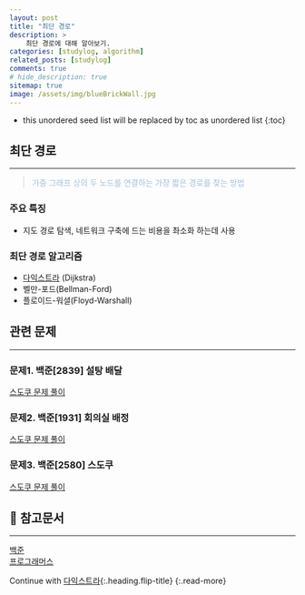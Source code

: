 ```yaml
---
layout: post
title: "최단 경로"
description: >
    최단 경로에 대해 알아보기.
categories: [studylog, algorithm]
related_posts: [studylog]
comments: true
# hide_description: true
sitemap: true
image: /assets/img/blueBrickWall.jpg
---
```


* this unordered seed list will be replaced by toc as unordered list 
{:toc}

## 최단 경로
<hr/>

> <font color="#A3C1DA">가중 그래프 상의 두 노드를 연결하는 가장 짧은 경로를 찾는 방법</font>

### 주요 특징 
- 지도 경로 탐색, 네트워크 구축에 드는 비용을 촤소화 하는데 사용

### 최단 경로 알고리즘 
- [다익스트라](/_posts/studylog/algorithm/2023-06-02-다익스트라.md/#다익스트라dijkstra) (Dijkstra)
- 벨만-포드(Bellman-Ford)
- 플로이드-워셜(Floyd-Warshall)

## 관련 문제
<hr/>

### 문제1. 백준[2839] 설탕 배달
<a href="https://github.com/blubincod/study/blob/main/algorithm/backtracking/BJ_G4_2580_sudoku.java"><i class="fab fa-github"></i> 스도쿠 문제 풀이</a>

### 문제2. 백준[1931] 회의실 배정
<a href="https://github.com/blubincod/study/blob/main/algorithm/backtracking/BJ_G4_2580_sudoku.java"><i class="fab fa-github"></i> 스도쿠 문제 풀이</a>

### 문제3. 백준[2580] 스도쿠
<a href="https://github.com/blubincod/study/blob/main/algorithm/backtracking/BJ_G4_2580_sudoku.java"><i class="fab fa-github"></i> 스도쿠 문제 풀이</a>

## 📄 참고문서
<hr/>
<a href="https://www.acmicpc.net/">백준</a><br>
<a href="https://school.programmers.co.kr/">프로그래머스</a> 

Continue with [다익스트라](2023-06-02-다익스트라.md){:.heading.flip-title}
{:.read-more}

<link rel="stylesheet" href="https://cdnjs.cloudflare.com/ajax/libs/font-awesome/5.15.3/css/all.min.css">